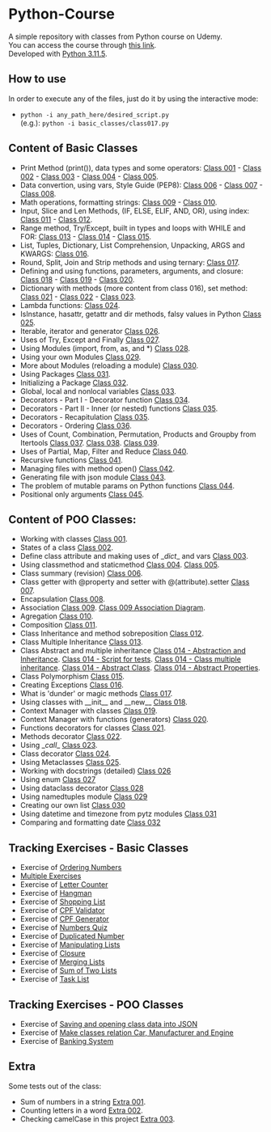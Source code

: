 # Python-Course
A simple repository with classes from Python course on Udemy. <br>
You can access the course through [this link](https://www.udemy.com/course/python-3-do-zero-ao-avancado). <br>
Developed with [Python 3.11.5](https://www.python.org/downloads/release/python-3115/).

## How to use
In order to execute any of the files, just do it by using the interactive mode:
- `python -i any_path_here/desired_script.py` <br>
(e.g.): `python -i basic_classes/class017.py `

## Content of Basic Classes
- Print Method (print()), data types and some operators:
    [Class 001](./basic_classes/class001.py) -
    [Class 002](./basic_classes/class002.py) -
    [Class 003](./basic_classes/class003.py) -
    [Class 004](./basic_classes/class004.py) -
    [Class 005](./basic_classes/class005.py).
- Data convertion, using vars, Style Guide (PEP8):
    [Class 006](./basic_classes/class006.py) -
    [Class 007](./basic_classes/class007.py) -
    [Class 008](./basic_classes/class008.py).
- Math operations, formatting strings:
    [Class 009](./basic_classes/class009.py) -
    [Class 010](./basic_classes/class010.py).
- Input, Slice and Len Methods, (IF, ELSE, ELIF, AND, OR), using index:
    [Class 011](./basic_classes/class011.py) -
    [Class 012](./basic_classes/class012.py).
- Range method, Try/Except, built in types and loops with WHILE and FOR:
    [Class 013](./basic_classes/class013.py) -
    [Class 014](./basic_classes/class014.py) -
    [Class 015](./basic_classes/class015.py).
- List, Tuples, Dictionary, List Comprehension, Unpacking, ARGS and KWARGS:
    [Class 016](./basic_classes/class016.py).
- Round, Split, Join and Strip methods and using ternary:
    [Class 017](./basic_classes/class017.py).
- Defining and using functions, parameters, arguments, and closure:
    [Class 018](./basic_classes/class018.py) -
    [Class 019](./basic_classes/class019.py) -
    [Class 020](./basic_classes/class020.py).
- Dictionary with methods (more content from class 016), set method:
    [Class 021](./basic_classes/class021.py) -
    [Class 022](./basic_classes/class022.py) -
    [Class 023](./basic_classes/class023.py).
- Lambda functions:
    [Class 024](./basic_classes/class024.py).
- IsInstance, hasattr, getattr and dir methods, falsy values in Python
    [Class 025](./basic_classes/class025.py).
- Iterable, iterator and generator
    [Class 026](./basic_classes/class026.py).
- Uses of Try, Except and Finally
    [Class 027](./basic_classes/class027.py).
- Using Modules (import, from, as, and *)
    [Class 028](./basic_classes/class028.py).
- Using your own Modules
    [Class 029](./basic_classes/class029.py).
- More about Modules (reloading a module)
    [Class 030](./basic_classes/class030.py).
- Using Packages
    [Class 031](./basic_classes/class031.py).
- Initializing a Package
    [Class 032](./basic_classes/class032.py).
- Global, local and nonlocal variables
    [Class 033](./basic_classes/class033.py).
- Decorators - Part I - Decorator function
    [Class 034](./basic_classes/class034.py).
- Decorators - Part II - Inner (or nested) functions
    [Class 035](./basic_classes/class035.py).
- Decorators - Recapitulation
    [Class 035](./basic_classes/class035_recap.py).
- Decorators - Ordering
    [Class 036](./basic_classes/class036.py).
- Uses of Count, Combination, Permutation, Products and Groupby from Itertools
    [Class 037](./basic_classes/class037.py).
    [Class 038](./basic_classes/class038.py).
    [Class 039](./basic_classes/class039.py).
- Uses of Partial, Map, Filter and Reduce
    [Class 040](./basic_classes/class040.py).
- Recursive functions
    [Class 041](./basic_classes/class041.py).
- Managing files with method open()
    [Class 042](./basic_classes/class042.py).
- Generating file with json module
    [Class 043](./basic_classes/class043.py).
- The problem of mutable params on Python functions
    [Class 044](./basic_classes/class044.py).
- Positional only arguments
    [Class 045](./basic_classes/class045.py).

## Content of POO Classes:
- Working with classes
    [Class 001](./poo_classes/class001.py).
- States of a class
    [Class 002](./poo_classes/class002.py).
- Define class attribute and making uses of \__dict__ and vars
    [Class 003](./poo_classes/class003.py).
- Using classmethod and staticmethod
    [Class 004](./poo_classes/class004.py).
    [Class 005](./poo_classes/class005.py).
- Class summary (revision)
    [Class 006](./poo_classes/class006.py).
- Class getter with @property and setter with @(attribute).setter
    [Class 007](./poo_classes/class007.py).
- Encapsulation
    [Class 008](./poo_classes/class008.py).
- Association
    [Class 009](./poo_classes/class009.py).
    [Class 009 Association Diagram](./poo_classes/misc/association.png).
- Agregation
    [Class 010](./poo_classes/class010.py).
- Composition
    [Class 011](./poo_classes/class011.py).
- Class Inheritance and method sobreposition
    [Class 012](./poo_classes/class012.py).
- Class Multiple Inheritance
    [Class 013](./poo_classes/class013.py).
- Class Abstract and multiple inheritance
    [Class 014 - Abstraction and Inheritance](./poo_classes/class014/log.py).
    [Class 014 - Script for tests](./poo_classes/class014/main.py).
    [Class 014 - Class multiple inheritance](./poo_classes/class014/electronic.py).
    [Class 014 - Abstract Class](./poo_classes/class014/abstract_class.py).
    [Class 014 - Abstract Properties](./poo_classes/class014/abstract_properties.py).
- Class Polymorphism
    [Class 015](./poo_classes/class015.py).
- Creating Exceptions
    [Class 016](./poo_classes/class016.py).
- What is 'dunder' or magic methods
    [Class 017](./poo_classes/class017.py).
- Using classes with \_\_init\_\_ and \_\_new\_\_
    [Class 018](./poo_classes/class018.py).
- Context Manager with classes
    [Class 019](./poo_classes/class019.py).
- Context Manager with functions (generators)
    [Class 020](./poo_classes/class020.py).
- Functions decorators for classes
    [Class 021](./poo_classes/class021.py).
- Methods decorator 
    [Class 022](./poo_classes/class022.py).
- Using \__call__
    [Class 023](./poo_classes/class023.py).
- Class decorator
    [Class 024](./poo_classes/class024.py).
- Using Metaclasses
    [Class 025](./poo_classes/class025.py).
- Working with docstrings (detailed)
    [Class 026](./poo_classes/class026/)
- Using enum
    [Class 027](./poo_classes/class027/)
- Using dataclass decorator
    [Class 028](./poo_classes/class028.py)
- Using namedtuples module
    [Class 029](./poo_classes/class029.py)
- Creating our own list
    [Class 030](./poo_classes/class030.py)
- Using datetime and timezone from pytz modules
    [Class 031](./module_classes/class031.py)
- Comparing and formatting date
    [Class 032](./module_classes/class032.py)
## Tracking Exercises - Basic Classes
- Exercise of [Ordering Numbers](./basic_classes/exercise001.py)
- [Multiple Exercises](./basic_classes/exercise002.py)
- Exercise of [Letter Counter](./basic_classes/exercise003.py)
- Exercise of [Hangman](./basic_classes/exercise004.py)
- Exercise of [Shopping List](./basic_classes/exercise005.py)
- Exercise of [CPF Validator](./basic_classes/exercise006.py)
- Exercise of [CPF Generator](./basic_classes/exercise007.py)
- Exercise of [Numbers Quiz](./basic_classes/exercise008.py)
- Exercise of [Duplicated Number](./basic_classes/exercise009.py)
- Exercise of [Manipulating Lists](./basic_classes/exercise010.py)
- Exercise of [Closure](./basic_classes/exercise011.py)
- Exercise of [Merging Lists](./basic_classes/exercise012.py)
- Exercise of [Sum of Two Lists](./basic_classes/exercise013.py)
- Exercise of [Task List](./basic_classes/exercise014.py)

## Tracking Exercises - POO Classes
- Exercise of [Saving and opening class data into JSON](./poo_classes/exercise001.py)
- Exercise of [Make classes relation Car, Manufacturer and Engine](./poo_classes/exercise002.py)
- Exercise of [Banking System](./poo_classes/exercise003.py)

## Extra
Some tests out of the class:
- Sum of numbers in a string
    [Extra 001](./basic_classes/extra001.py).
- Counting letters in a word
    [Extra 002](./basic_classes/extra002.py).
- Checking camelCase in this project
    [Extra 003](./basic_classes/extra00.py).